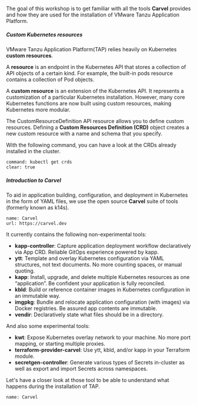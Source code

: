 The goal of this workshop is to get familiar with all the tools **Carvel** provides and how they are used for the installation of VMware Tanzu Application Platform.

##### Custom Kubernetes resources

VMware Tanzu Application Platform(TAP) relies heavily on Kubernetes **custom resources**.

A **resource** is an endpoint in the Kubernetes API that stores a collection of API objects of a certain kind. For example, the built-in pods resource contains a collection of Pod objects.

A **custom resource** is an extension of the Kubernetes API. It represents a customization of a particular Kubernetes installation. However, many core Kubernetes functions are now built using custom resources, making Kubernetes more modular.

The CustomResourceDefinition API resource allows you to define custom resources. Defining a **Custom Resources Definition (CRD)** object creates a new custom resource with a name and schema that you specify. 

With the following command, you can have a look at the CRDs already installed in the cluster.
```terminal:execute
command: kubectl get crds
clear: true
```

##### Introduction to Carvel

To aid in application building, configuration, and deployment in Kubernetes in the form of YAML files, we use the open source **Carvel** suite of tools (formerly known as k14s).

```dashboard:create-dashboard
name: Carvel
url: https://carvel.dev
```

It currently contains the following non-experimental tools:
- **kapp-controller**: Capture application deployment workflow declaratively via App CRD. Reliable GitOps experience powered by kapp.
- **ytt**: Template and overlay Kubernetes configuration via YAML structures, not text documents. No more counting spaces, or manual quoting.
- **kapp**: Install, upgrade, and delete multiple Kubernetes resources as one “application”. Be confident your application is fully reconciled.
- **kbld**: Build or reference container images in Kubernetes configuration in an immutable way.
- **imgpkg**: Bundle and relocate application configuration (with images) via Docker registries. Be assured app contents are immutable.
- **vendir**: Declaratively state what files should be in a directory.

And also some experimental tools:
- **kwt**: Expose Kubernetes overlay network to your machine. No more port mapping, or starting multiple proxies.
- **terraform-provider-carvel**: Use ytt, kbld, and/or kapp in your Terraform module.
- **secretgen-controller**: Generate various types of Secrets in-cluster as well as export and import Secrets across namespaces.

Let's have a closer look at those tool to be able to understand what happens during the installation of TAP.
```dashboard:delete-dashboard
name: Carvel
```